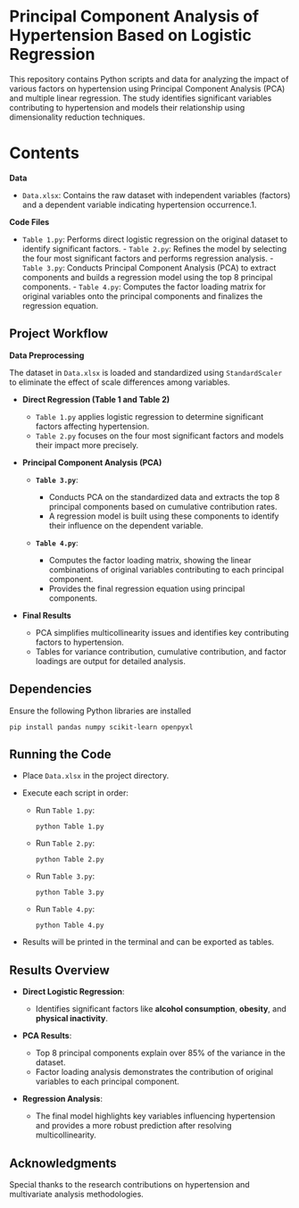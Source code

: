 # Principal Component Analysis of Hypertension Based on Logistic Regression

This repository contains Python scripts and data for analyzing the impact of various factors on hypertension using Principal Component Analysis (PCA) and multiple linear regression. The study identifies significant variables contributing to hypertension and models their relationship using dimensionality reduction techniques.


# Contents

**Data**

-   `Data.xlsx`: Contains the raw dataset with independent variables (factors) and a dependent variable indicating hypertension occurrence.1. 

 **Code Files**
    
   -    `Table 1.py`: Performs direct logistic regression on the original dataset to identify significant factors.
    -   `Table 2.py`: Refines the model by selecting the four most significant factors and performs regression analysis.
    -   `Table 3.py`: Conducts Principal Component Analysis (PCA) to extract components and builds a regression model using the top 8 principal components.
    -   `Table 4.py`: Computes the factor loading matrix for original variables onto the principal components and finalizes the regression equation.

## Project Workflow

 **Data Preprocessing**

The dataset in `Data.xlsx` is loaded and standardized using `StandardScaler` to eliminate the effect of scale differences among variables.
-   **Direct Regression (Table 1 and Table 2)**
    
    -   `Table 1.py` applies logistic regression to determine significant factors affecting hypertension.
    -   `Table 2.py` focuses on the four most significant factors and models their impact more precisely.
-   **Principal Component Analysis (PCA)**
    
    -   **`Table 3.py`**:
        
        -   Conducts PCA on the standardized data and extracts the top 8 principal components based on cumulative contribution rates.
        -   A regression model is built using these components to identify their influence on the dependent variable.
    -   **`Table 4.py`**:
        
        -   Computes the factor loading matrix, showing the linear combinations of original variables contributing to each principal component.
        -   Provides the final regression equation using principal components.
-   **Final Results**
    
    -   PCA simplifies multicollinearity issues and identifies key contributing factors to hypertension.
    -   Tables for variance contribution, cumulative contribution, and factor loadings are output for detailed analysis.

## Dependencies

Ensure the following Python libraries are installed

`pip install pandas numpy scikit-learn openpyxl`
## Running the Code

-   Place `Data.xlsx` in the project directory.
    
-   Execute each script in order:
    
    -   Run `Table 1.py`:
        

        
        `python Table 1.py` 
        
    -   Run `Table 2.py`:
        
        
        `python Table 2.py` 
        
    -   Run `Table 3.py`:

        
        `python Table 3.py` 
        
    -   Run `Table 4.py`:

        
        `python Table 4.py` 
        
-   Results will be printed in the terminal and can be exported as tables.

## Results Overview

-   **Direct Logistic Regression**:
    
    -   Identifies significant factors like **alcohol consumption**, **obesity**, and **physical inactivity**.
-   **PCA Results**:
    
    -   Top 8 principal components explain over 85% of the variance in the dataset.
    -   Factor loading analysis demonstrates the contribution of original variables to each principal component.
-   **Regression Analysis**:
    
    -   The final model highlights key variables influencing hypertension and provides a more robust prediction after resolving multicollinearity.
## Acknowledgments

Special thanks to the research contributions on hypertension and multivariate analysis methodologies.

